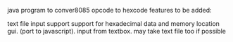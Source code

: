 java program to conver8085 opcode to hexcode
features to be added:

text file input support
support for hexadecimal data and memory location
gui. (port to javascript). input from textbox. may take text file too if possible
